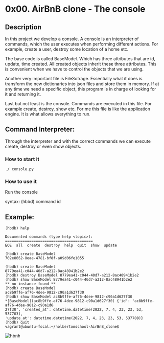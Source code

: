 # 0x00. AirBnB clone - The console

## Description
In this project we develop a console. A console is an interpreter of commands,
which the user executes when performing different actions. For example, create a
user, destroy some location of a home etc.

The base code is called BaseModel. Which has three attributes that are id, update,
time created. All created objects inherit these three attributes. This is convenient 
when we have to control the objects that we are using.

Another very important file is FileSotrage. Essentially what it does is transform 
the new dictionaries into json files and store them in memory. If at any time we need
a specific object, this program is in charge of looking for it and returning it.

Last but not least is the console. Commands are executed in this file. For example 
create, destroy, show etc. For me this file is like the application engine. It is what 
allows everything to run.

## Command Interpreter:
Through the interpreter and with the correct commands we can execute create, destroy 
or even show objects.

### How to start it

`./ console.py `

### How to use it

Run the console

syntax:
	(hbbd) command <BaseModel> id

## Example:

```
(hbdb) help

Documented commands (type help <topic>):
========================================
EOE  all  create  destroy  help  quit  show  update
```

```
(hbdb) create BaseModel
702e8662-8eae-4781-bf8f-a09d06fe1055
```

```
(hbdb) create BaseModel
8779ea41-c044-40d7-a212-8ac48941b2e2
(hbdb) destroy BaseModel 8779ea41-c044-40d7-a212-8ac48941b2e2
(hbdb) show BaseModel 8779ea41-c044-40d7-a212-8ac48941b2e2
** no instance found **
(hbdb) create BaseModel
ac8b9ffe-af76-4dee-9812-c90a1d627f30
(hbdb) show BaseModel ac8b9ffe-af76-4dee-9812-c90a1d627f30
*[BaseModel](ac8b9ffe-af76-4dee-9812-c90a1d627f30) {'id': 'ac8b9ffe-af76-4dee-9812-c90a1d6
27f30', 'created_at': datetime.datetime(2022, 7, 4, 23, 23, 53, 537703),
'update_at': datetime.datetime(2022, 7, 4, 23, 23, 53, 537708)}
(hbdb) quit
vagrant@ubuntu-focal:~/holbertonschool-AirBnB_clone$
```
![hbnh](https://i.imgur.com/LrSQ55j.png)
